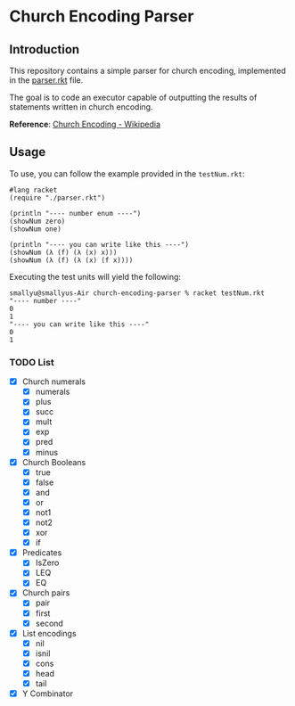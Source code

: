 # Church Encoding Parser

## Introduction
This repository contains a simple parser for church encoding, implemented in the [parser.rkt](https://github.com/smallyunet/church-encoding-parser/blob/master/parser.rkt) file.

The goal is to code an executor capable of outputting the results of statements written in church encoding.

**Reference**: [Church Encoding - Wikipedia](https://en.wikipedia.org/wiki/Church_encoding)

## Usage

To use, you can follow the example provided in the `testNum.rkt`:

```
#lang racket
(require "./parser.rkt")

(println "---- number enum ----")
(showNum zero)
(showNum one)

(println "---- you can write like this ----")
(showNum (λ (f) (λ (x) x)))
(showNum (λ (f) (λ (x) (f x))))
```

Executing the test units will yield the following:

```
smallyu@smallyus-Air church-encoding-parser % racket testNum.rkt 
"---- number ----"
0
1
"---- you can write like this ----"
0
1
```

### TODO List

- [x] Church numerals
    - [x] numerals
    - [x] plus
    - [x] succ
    - [x] mult
    - [x] exp
    - [x] pred
    - [x] minus

- [x] Church Booleans
    - [x] true
    - [x] false
    - [x] and
    - [x] or
    - [x] not1
    - [x] not2
    - [x] xor
    - [X] if

- [x] Predicates
    - [x] IsZero
    - [x] LEQ
    - [x] EQ

- [x] Church pairs
    - [x] pair
    - [x] first
    - [x] second

- [x] List encodings
    - [x] nil
    - [x] isnil
    - [x] cons
    - [x] head
    - [x] tail

- [x] Y Combinator
